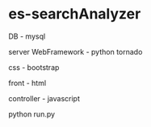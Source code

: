 # es-searchAnalyzer

DB - mysql

server WebFramework - python tornado

css - bootstrap

front - html

controller - javascript

python run.py
